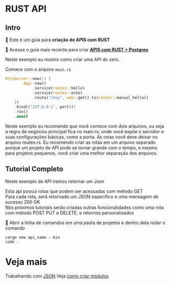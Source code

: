 # RUST API

## Intro

🐤 Este é um guia para **criação de APIS com RUST**

🐘 Acesse o guia mais recente para criar [**APIS com RUST + Postgres**](https://github.com/ricardodarocha/sqlxpg)

Neste exemplo eu mostro como criar uma API do zero.

Comece com o arquivo `main.rs`

```Rust
HttpServer::new(|| {
        App::new()
            .service(routes::hello)
            .service(routes::echo)
            .route("/hey", web::get().to(routes::manual_hello))
    })
    .bind(("127.0.0.1", port))?
    .run()
    .await
```

Neste exemplo eu recomendo que você comece com dois arquivos, ou seja
a regra de negócios principal fica no main.rs, onde você expõe o servidor e suas configurações básicas, como a porta.
As rotas você deve deixar no arquivo routes.rs.
Eu recomendo criar as rotas em um arquivo separado porque um projeto de API pode se tornar grande com o tempo, e mesmo para projetos pequenos, você criar uma melhor separação dos arquivos.

## Tutorial Completo

Neste exemplo de API iremos retornar um Json  

Esta api possui rotas que podem ser acessadas com método GET  
Para cada rota, será retornado um JSON específico e uma mensagem de sucesso 200 OK  
Nos próximos tutoriais serão criadas outras funcionalidades como uma rota com método POST PUT e DELETE, e retornos personalizados  

🦀
Abrir a linha de comandos em uma pasta de projetos e dentro dela rodar o comando

```shell
cargo new api_name --bin
code .
```

# Veja mais

Trabalhando com [JSON]()
Veja [como criar módulos](https://github.com/ricardodarocha/Rust/edit/main/README.md#Modules)
